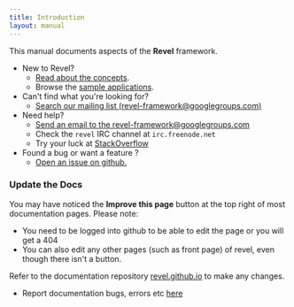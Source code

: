 ```yaml
---
title: Introduction
layout: manual
---
```


This manual documents aspects of the **Revel** framework.

- New to Revel?  
    - [Read about the concepts](concepts.html).
    - Browse the [sample applications](../samples/).
- Can't find what you're looking for?  
    - [Search our mailing list (revel-framework@googlegroups.com)](https://groups.google.com/forum/#!forum/revel-framework)
- Need help?  
    - [Send an email to the revel-framework@googlegroups.com](mailto:revel-framework@googlegroups.com)
    - Check the `revel` IRC channel at `irc.freenode.net`
    - Try your luck at [StackOverflow](http://stackoverflow.com/questions/tagged/revel)
- Found a bug or want a feature ?  
    - [Open an issue on github.](https://github.com/revel/revel/issues)

### Update the Docs

You may have noticed the **Improve this page** button at the top right of most documentation pages. Please note:

- You need to be logged into github to be able to edit the page or you will get a 404
- You can also edit any other pages (such as front page) of revel, even though there isn't a button.


Refer to the documentation repository [revel.github.io](https://github.com/revel/revel.github.io) to make any changes.

- Report documentation bugs, errors etc [here](https://github.com/revel/revel.github.io/issues)

